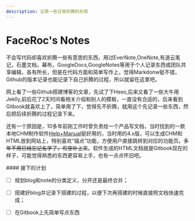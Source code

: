 ```yaml
---
description: 记录一些日常折腾的东西
---
```


# FaceRoc's Notes

不会写代码却喜欢折腾一些有意思的东西，用过EverNote,OneNote,有道云笔记，石墨文档，幕布，GoogleDocs,GoogleNotes等用于个人记录东西或团队共享编辑，各有所长，但是在代码方面和简单写作上，觉得Markdonw挺不错，Github的版本记录也能记录下自己折腾的过程，所以就留在这里吧。

网上看了一些Github搭建博客的文章，先试了下Hexo,后来又看了一些大牛用Jeklly,前后花了2天时间看相关介绍和别人的模板，一直没有合适的，后来看到Gitbook就喜欢上了，简单用了下，觉得先不折腾，就用这个先记录一些东西，然后把后续折腾的过程记录下来。 

还有一个原因是，10多年前刚工作时曾负责给一个产品写文档，当时找到的一款本地CHM制作软件[Help+Manual](https://www.helpandmanual.com/index.html)挺好用的，当时用的4.x版，可以生成CHM和HTML放到网站上，特别喜欢“锚点”功能，方便用户直接跳转到对应的功能页。~~多年不用已经忘记名字了，有空补上来~~。软件生成的HTML文档就是Gitbook现在的样子，可能觉得熟悉的东西更容易上手，也有一点点怀旧吧。

\#\#\#\# 接下的计划

* [ ] 规划blog和note的分类定义，分开还是最终合并；
* [ ] 搭建好blog并记录下搭建的过程，以便下次再搭建的时候直接照文档快速完成；
* [ ] 在Gitbook上先简单写点东西




